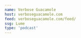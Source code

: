 ```yaml
---
name: Verbose Guacamole
host: verboseguacamole.com
feed: verboseguacamole.com/feed/
ssg: Lume
type: 'podcast'
---
```

